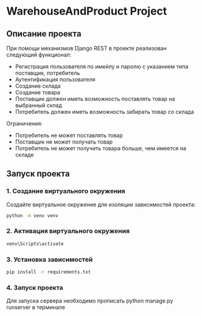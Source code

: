 # WarehouseAndProduct Project
## Описание проекта
При помощи механизмов Django REST в проекте реализован следующий функционал:
 - Регистрация пользователя по имейлу и паролю с указанием типа поставщик, потребитель
 - Аутентификация пользователя
 - Создание склада
 - Создание товара
 - Поставщик должен иметь возможность поставлять товар на выбранный склад
 - Потребитель должен иметь возможность забирать товар со склада
   
Ограничения:
 - Потребитель не может поставлять товар
 - Поставщик не может получать товар
 - Потребитель не может получить товара больше, чем имеется на складе
## Запуск проекта
### 1. Создание виртуального окружения
Создайте виртуальное окружение для изоляции зависимостей проекта:
```bash
python -m venv venv
```
### 2. Активация виртуального окружения
```bash
venv\Scripts\activate
```
### 3. Установка зависимостей
```bash
pip install -r requirements.txt
```
### 4. Запуск проекта
Для запуска сервера необходимо прописать python manage.py runserver в терминале
